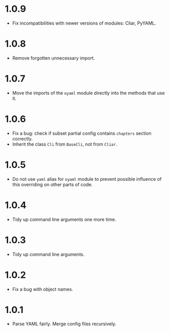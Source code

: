 # 1.0.9

-   Fix incompatibilities with newer versions of modules: Cliar, PyYAML.

# 1.0.8

-   Remove forgotten unnecessary import.

# 1.0.7

-   Move the imports of the `oyaml` module directly into the methods that use it.

# 1.0.6

-   Fix a bug: check if subset partial config contains `chapters` section correctly.
-   Inherit the class `Cli` from `BaseCli`, not from `Cliar`.

# 1.0.5

-   Do not use `yaml` alias for `oyaml` module to prevent possible influence of this overriding on other parts of code.

# 1.0.4

-   Tidy up command line arguments one more time.

# 1.0.3

-   Tidy up command line arguments.

# 1.0.2

-   Fix a bug with object names.

# 1.0.1

-   Parse YAML fairly. Merge config files recursively.
